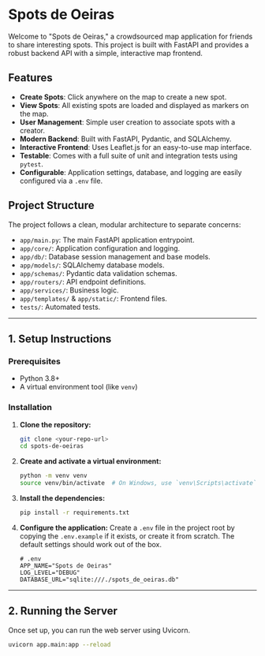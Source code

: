 # Spots de Oeiras

Welcome to "Spots de Oeiras," a crowdsourced map application for friends to share interesting spots. This project is built with FastAPI and provides a robust backend API with a simple, interactive map frontend.

## Features

- **Create Spots**: Click anywhere on the map to create a new spot.
- **View Spots**: All existing spots are loaded and displayed as markers on the map.
- **User Management**: Simple user creation to associate spots with a creator.
- **Modern Backend**: Built with FastAPI, Pydantic, and SQLAlchemy.
- **Interactive Frontend**: Uses Leaflet.js for an easy-to-use map interface.
- **Testable**: Comes with a full suite of unit and integration tests using `pytest`.
- **Configurable**: Application settings, database, and logging are easily configured via a `.env` file.

## Project Structure

The project follows a clean, modular architecture to separate concerns:

- `app/main.py`: The main FastAPI application entrypoint.
- `app/core/`: Application configuration and logging.
- `app/db/`: Database session management and base models.
- `app/models/`: SQLAlchemy database models.
- `app/schemas/`: Pydantic data validation schemas.
- `app/routers/`: API endpoint definitions.
- `app/services/`: Business logic.
- `app/templates/` & `app/static/`: Frontend files.
- `tests/`: Automated tests.

---

## 1. Setup Instructions

### Prerequisites

- Python 3.8+
- A virtual environment tool (like `venv`)

### Installation

1.  **Clone the repository:**
    ```bash
    git clone <your-repo-url>
    cd spots-de-oeiras
    ```

2.  **Create and activate a virtual environment:**
    ```bash
    python -m venv venv
    source venv/bin/activate  # On Windows, use `venv\Scripts\activate`
    ```

3.  **Install the dependencies:**
    ```bash
    pip install -r requirements.txt
    ```

4.  **Configure the application:**
    Create a `.env` file in the project root by copying the `.env.example` if it exists, or create it from scratch. The default settings should work out of the box.

    ```
    # .env
    APP_NAME="Spots de Oeiras"
    LOG_LEVEL="DEBUG"
    DATABASE_URL="sqlite:///./spots_de_oeiras.db"
    ```

---

## 2. Running the Server

Once set up, you can run the web server using Uvicorn.

```bash
uvicorn app.main:app --reload